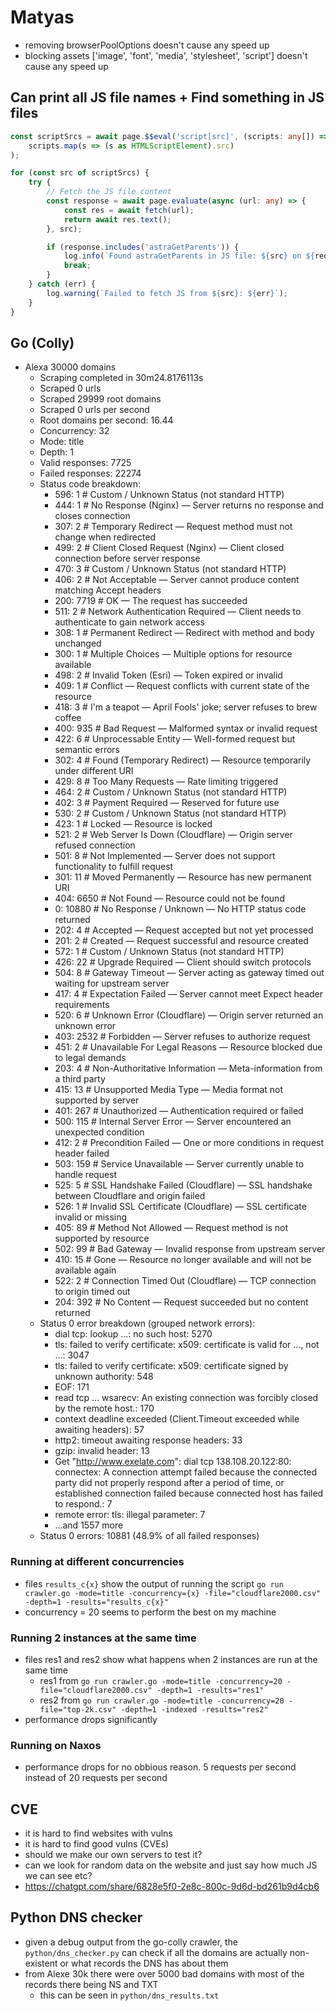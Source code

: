 
# Matyas
- removing browserPoolOptions doesn't cause any speed up
- blocking assets ['image', 'font', 'media', 'stylesheet', 'script'] doesn't cause any speed up

## Can print all JS file names + Find something in JS files

```ts
const scriptSrcs = await page.$$eval('script[src]', (scripts: any[]) =>
    scripts.map(s => (s as HTMLScriptElement).src)
);

for (const src of scriptSrcs) {
    try {
        // Fetch the JS file content
        const response = await page.evaluate(async (url: any) => {
            const res = await fetch(url);
            return await res.text();
        }, src);

        if (response.includes('astraGetParents')) {
            log.info(`Found astraGetParents in JS file: ${src} on ${request.url}`);
            break;
        }
    } catch (err) {
        log.warning(`Failed to fetch JS from ${src}: ${err}`);
    }
}
```

## Go (Colly)

- Alexa 30000 domains
    - Scraping completed in 30m24.8176113s
    - Scraped 0 urls
    - Scraped 29999 root domains
    - Scraped 0 urls per second
    - Root domains per second: 16.44
    - Concurrency: 32
    - Mode: title
    - Depth: 1
    - Valid responses: 7725
    - Failed responses: 22274
    - Status code breakdown:
        - 596: 1  # Custom / Unknown Status (not standard HTTP)
        - 444: 1  # No Response (Nginx) — Server returns no response and closes connection
        - 307: 2  # Temporary Redirect — Request method must not change when redirected
        - 499: 2  # Client Closed Request (Nginx) — Client closed connection before server response
        - 470: 3  # Custom / Unknown Status (not standard HTTP)
        - 406: 2  # Not Acceptable — Server cannot produce content matching Accept headers
        - 200: 7719  # OK — The request has succeeded
        - 511: 2  # Network Authentication Required — Client needs to authenticate to gain network access
        - 308: 1  # Permanent Redirect — Redirect with method and body unchanged
        - 300: 1  # Multiple Choices — Multiple options for resource available
        - 498: 2  # Invalid Token (Esri) — Token expired or invalid
        - 409: 1  # Conflict — Request conflicts with current state of the resource
        - 418: 3  # I'm a teapot — April Fools' joke; server refuses to brew coffee
        - 400: 935  # Bad Request — Malformed syntax or invalid request
        - 422: 6  # Unprocessable Entity — Well-formed request but semantic errors
        - 302: 4  # Found (Temporary Redirect) — Resource temporarily under different URI
        - 429: 8  # Too Many Requests — Rate limiting triggered
        - 464: 2  # Custom / Unknown Status (not standard HTTP)
        - 402: 3  # Payment Required — Reserved for future use
        - 530: 2  # Custom / Unknown Status (not standard HTTP)
        - 423: 1  # Locked — Resource is locked
        - 521: 2  # Web Server Is Down (Cloudflare) — Origin server refused connection
        - 501: 8  # Not Implemented — Server does not support functionality to fulfill request
        - 301: 11  # Moved Permanently — Resource has new permanent URI
        - 404: 6650  # Not Found — Resource could not be found
        - 0: 10880  # No Response / Unknown — No HTTP status code returned
        - 202: 4  # Accepted — Request accepted but not yet processed
        - 201: 2  # Created — Request successful and resource created
        - 572: 1  # Custom / Unknown Status (not standard HTTP)
        - 426: 22  # Upgrade Required — Client should switch protocols
        - 504: 8  # Gateway Timeout — Server acting as gateway timed out waiting for upstream server
        - 417: 4  # Expectation Failed — Server cannot meet Expect header requirements
        - 520: 6  # Unknown Error (Cloudflare) — Origin server returned an unknown error
        - 403: 2532  # Forbidden — Server refuses to authorize request
        - 451: 2  # Unavailable For Legal Reasons — Resource blocked due to legal demands
        - 203: 4  # Non-Authoritative Information — Meta-information from a third party
        - 415: 13  # Unsupported Media Type — Media format not supported by server
        - 401: 267  # Unauthorized — Authentication required or failed
        - 500: 115  # Internal Server Error — Server encountered an unexpected condition
        - 412: 2  # Precondition Failed — One or more conditions in request header failed
        - 503: 159  # Service Unavailable — Server currently unable to handle request
        - 525: 5  # SSL Handshake Failed (Cloudflare) — SSL handshake between Cloudflare and origin failed
        - 526: 1  # Invalid SSL Certificate (Cloudflare) — SSL certificate invalid or missing
        - 405: 89  # Method Not Allowed — Request method is not supported by resource
        - 502: 99  # Bad Gateway — Invalid response from upstream server
        - 410: 15  # Gone — Resource no longer available and will not be available again
        - 522: 2  # Connection Timed Out (Cloudflare) — TCP connection to origin timed out
        - 204: 392  # No Content — Request succeeded but no content returned
    - Status 0 error breakdown (grouped network errors):
        - dial tcp: lookup ...: no such host: 5270
        - tls: failed to verify certificate: x509: certificate is valid for ..., not ...: 3047
        - tls: failed to verify certificate: x509: certificate signed by unknown authority: 548
        - EOF: 171
        - read tcp ... wsarecv: An existing connection was forcibly closed by the remote host.: 170
        - context deadline exceeded (Client.Timeout exceeded while awaiting headers): 57
        - http2: timeout awaiting response headers: 33
        - gzip: invalid header: 13
        - Get "http://www.exelate.com": dial tcp 138.108.20.122:80: connectex: A connection attempt failed because the connected party did not properly respond after a period of time, or established connection failed because connected host has failed to respond.: 7
        - remote error: tls: illegal parameter: 7
        - ...and 1557 more
    - Status 0 errors: 10881 (48.9% of all failed responses)

### Running at different concurrencies
- files `results_c{x}` show the output of running the script `go run crawler.go -mode=title -concurrency={x} -file="cloudflare2000.csv" -depth=1 -results="results_c{x}"` 
- concurrency = 20 seems to perform the best on my machine

### Running 2 instances at the same time
- files res1 and res2 show what happens when 2 instances are run at the same time
    - res1 from `go run crawler.go -mode=title -concurrency=20 -file="cloudflare2000.csv" -depth=1 -results="res1"`
    - res2 from `go run crawler.go -mode=title -concurrency=20 -file="top-2k.csv" -depth=1 -indexed -results="res2"`
- performance drops significantly

### Running on Naxos
- performance drops for no obbious reason. 5 requests per second instead of 20 requests per second

## CVE 
 - it is hard to find websites with vulns
 - it is hard to find good vulns (CVEs)
 - should we make our own servers to test it?
 - can we look for random data on the website and just say how much JS we can see etc?
 - https://chatgpt.com/share/6828e5f0-2e8c-800c-9d6d-bd261b9d4cb6

## Python DNS checker
- given a debug output from the go-colly crawler, the `python/dns_checker.py` can check if all the domains are actually non-existent or what records the DNS has about them
- from Alexe 30k there were over 5000 bad domains with most of the records there being NS and TXT
    - this can be seen in `python/dns_results.txt`

